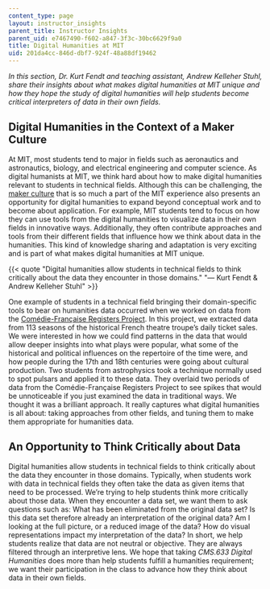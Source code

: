 ```yaml
---
content_type: page
layout: instructor_insights
parent_title: Instructor Insights
parent_uid: e7467490-f602-a847-3f3c-30bc6629f9a0
title: Digital Humanities at MIT
uid: 201da4cc-846d-dbf7-924f-48a88df19462
---
```


_In this section, Dr. Kurt Fendt and teaching assistant, Andrew Kelleher Stuhl, share their insights about what makes digital humanities at MIT unique and how they hope the study of digital humanities will help students become critical interpreters of data in their own fields._

Digital Humanities in the Context of a Maker Culture
----------------------------------------------------

At MIT, most students tend to major in fields such as aeronautics and astronautics, biology, and electrical engineering and computer science. As digital humanists at MIT, we think hard about how to make digital humanities relevant to students in technical fields. Although this can be challenging, the [maker culture](https://en.wikipedia.org/wiki/Maker_culture) that is so much a part of the MIT experience also presents an opportunity for digital humanities to expand beyond conceptual work and to become about application. For example, MIT students tend to focus on how they can use tools from the digital humanities to visualize data in their own fields in innovative ways. Additionally, they often contribute approaches and tools from their different fields that influence how we think about data in the humanities. This kind of knowledge sharing and adaptation is very exciting and is part of what makes digital humanities at MIT unique.

{{< quote "Digital humanities allow students in technical fields to think critically about the data they encounter in those domains." "— Kurt Fendt & Andrew Kelleher Stuhl" >}}

One example of students in a technical field bringing their domain-specific tools to bear on humanities data occurred when we worked on data from the [Comédie-Française Registers Project](http://hyperstudio.mit.edu/projects/comedie-francaise-registers-project/). In this project, we extracted data from 113 seasons of the historical French theatre troupe’s daily ticket sales. We were interested in how we could find patterns in the data that would allow deeper insights into what plays were popular, what some of the historical and political influences on the repertoire of the time were, and how people during the 17th and 18th centuries were going about cultural production. Two students from astrophysics took a technique normally used to spot pulsars and applied it to these data. They overlaid two periods of data from the Comédie-Française Registers Project to see spikes that would be unnoticeable if you just examined the data in traditional ways. We thought it was a brilliant approach. It really captures what digital humanities is all about: taking approaches from other fields, and tuning them to make them appropriate for humanities data.

An Opportunity to Think Critically about Data
---------------------------------------------

Digital humanities allow students in technical fields to think critically about the data they encounter in those domains. Typically, when students work with data in technical fields they often take the data as given items that need to be processed. We’re trying to help students think more critically about those data. When they encounter a data set, we want them to ask questions such as: What has been eliminated from the original data set? Is this data set therefore already an interpretation of the original data? Am I looking at the full picture, or a reduced image of the data? How do visual representations impact my interpretation of the data? In short, we help students realize that data are not neutral or objective. They are always filtered through an interpretive lens. We hope that taking _CMS.633 Digital Humanities_ does more than help students fulfill a humanities requirement; we want their participation in the class to advance how they think about data in their own fields.